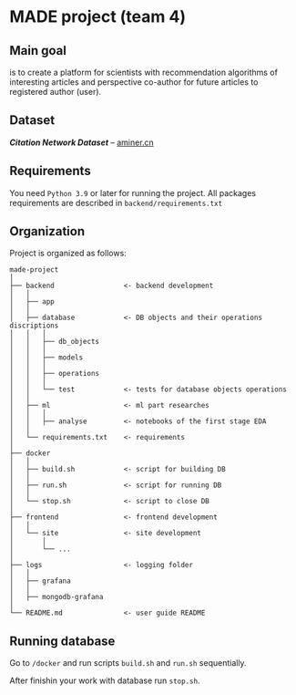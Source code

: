 # MADE project (team 4)

## Main goal
is to create a platform for scientists with recommendation algorithms of interesting articles and perspective co-author for future articles to registered author (user).

## Dataset

_**Citation Network Dataset**_ – [aminer.cn](https://www.aminer.cn/citation)

## Requirements
You need `Python 3.9` or later for running the project. All packages requirements are described in `backend/requirements.txt`

## Organization
Project is organized as follows:

    made-project
    │
    ├── backend                 <- backend development
    │   │
    │   ├── app
    │   │
    │   ├── database            <- DB objects and their operations discriptions
    │   │   │
    │   │   ├── db_objects
    │   │   │
    │   │   ├── models
    │   │   │
    │   │   ├── operations
    │   │   │
    │   │   └── test            <- tests for database objects operations  
    │   │
    │   ├── ml                  <- ml part researches
    │   │   │
    │   │   ├── analyse         <- notebooks of the first stage EDA
    │   │
    │   └── requirements.txt    <- requirements
    │
    ├── docker
    │   │
    │   ├── build.sh            <- script for building DB
    │   │
    │   ├── run.sh              <- script for running DB
    │   │
    │   └── stop.sh             <- script to close DB   
    │
    ├── frontend                <- frontend development
    │   │
    │   └── site                <- site development
    │       │
    │       └── ...
    │
    ├── logs                    <- logging folder
    │   │
    │   ├── grafana
    │   │
    │   ├── mongodb-grafana
    │
    └── README.md               <- user guide README

## Running database
Go to `/docker` and run scripts `build.sh` and `run.sh` sequentially.

After finishin your work with database run `stop.sh`.
